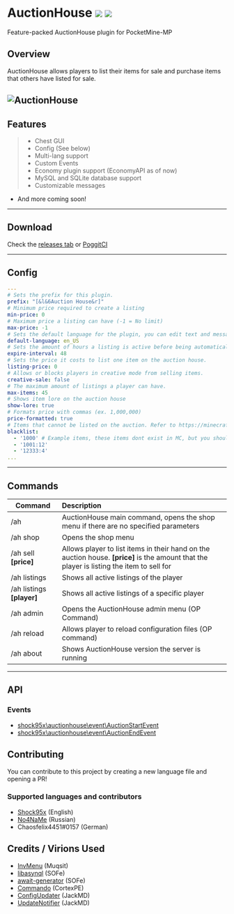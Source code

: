 # AuctionHouse [![](https://poggit.pmmp.io/shield.state/AuctionHouse)](https://poggit.pmmp.io/p/AuctionHouse) [![](https://poggit.pmmp.io/shield.dl.total/AuctionHouse)](https://poggit.pmmp.io/p/AuctionHouse)
Feature-packed AuctionHouse plugin for PocketMine-MP  
   
## Overview  
AuctionHouse allows players to list their items for sale and purchase items that others have listed for sale.  
  
![AuctionHouse](https://github.com/Shock95x/AuctionHouse/blob/master/img/auctionhouse.png)  
---  
## Features  
>- Chest GUI  
>- Config (See below)  
>- Multi-lang support  
>- Custom Events  
>- Economy plugin support (EconomyAPI as of now)  
>- MySQL and SQLite database support  
>- Customizable messages  
- And more coming soon!  
---  
## Download  
Check the [releases tab](https://github.com/Shock95x/AuctionHouse/releases) or [PoggitCI](https://poggit.pmmp.io/ci/Shock95x/AuctionHouse/AuctionHouse/)  
  
---  
## Config  
```yaml  
---  
# Sets the prefix for this plugin.
prefix: "[&l&6Auction House&r]"
# Minimum price required to create a listing
min-price: 0
# Maximum price a listing can have (-1 = No limit)
max-price: -1
# Sets the default language for the plugin, you can edit text and messages in this file.
default-language: en_US
# Sets the amount of hours a listing is active before being automatically cancelled and expired.
expire-interval: 48
# Sets the price it costs to list one item on the auction house.
listing-price: 0
# Allows or blocks players in creative mode from selling items.
creative-sale: false
# The maximum amount of listings a player can have.
max-items: 45
# Shows item lore on the auction house
show-lore: true
# Formats price with commas (ex. 1,000,000)
price-formatted: true
# Items that cannot be listed on the auction. Refer to https://minecraftitemids.com/ or https://minecraft-ids.grahamedgecombe.com/ for a list of item ids.
blacklist:
  - '1000' # Example items, these items dont exist in MC, but you should use ones that do if you want.
  - '1001:12'
  - '12333:4'
...  
```  
---  
## Commands  
  
| Command        | Description           |  
| ------------- |:--------------|  
| /ah      | AuctionHouse main command, opens the shop menu if there are no specified parameters |  
| /ah shop | Opens the shop menu    |  
| /ah sell **[price]** | Allows player to list items in their hand on the auction house. **[price]** is the amount that the player is listing the item to sell for     |  
| /ah listings | Shows all active listings of the player |  
| /ah listings **[player]**| Shows all active listings of a specific player |  
| /ah admin | Opens the AuctionHouse admin menu (OP Command) |  
| /ah reload | Allows player to reload configuration files (OP command) |  
| /ah about | Shows AuctionHouse version the server is running |  
---  
## API  
### Events  
- [shock95x\auctionhouse\event\AuctionStartEvent](https://github.com/Shock95x/AuctionHouse/blob/master/src/shock95x/auctionhouse/event/AuctionStartEvent.php)  
- [shock95x\auctionhouse\event\AuctionEndEvent](https://github.com/Shock95x/AuctionHouse/blob/master/src/shock95x/auctionhouse/event/AuctionEndEvent.php)  
  
## Contributing  
You can contribute to this project by creating a new language file and opening a PR!  
### Supported languages and contributors 
- [Shock95x](https://github.com/Shock95x) (English)  
- [No4NaMe](https://github.com/No4NaMe) (Russian)
- Chaosfelix4451#0157 (German)

## Credits / Virions Used
- [InvMenu](https://github.com/Muqsit/InvMenu) (Muqsit)  
- [libasynql](https://github.com/poggit/libasynql) (SOFe)
- [await-generator](https://github.com/SOF3/await-generator) (SOFe)
- [Commando](https://github.com/CortexPE/Commando) (CortexPE)
- [ConfigUpdater](https://github.com/JackMD/ConfigUpdater) (JackMD)
- [UpdateNotifier](https://github.com/JackMD/UpdateNotifier) (JackMD)